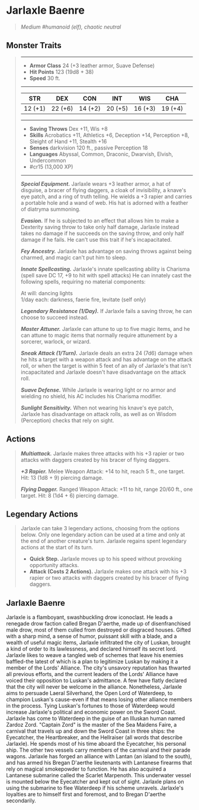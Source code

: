 # Jarlaxle Baenre
>*Medium #humanoid (elf), chaotic neutral*
## Monster Traits
>___
>- **Armor Class** 24 (+3 leather armor, Suave Defense)
>- **Hit Points** 123 (19d8 + 38)
>- **Speed** 30 ft.
>___
>|STR|DEX|CON|INT|WIS|CHA|
>|:---:|:---:|:---:|:---:|:---:|:---:|
>|12 (+1)|22 (+6)|14 (+2)|20 (+5)|16 (+3)|19 (+4)|
>___
>- **Saving Throws** Dex +11, Wis +8
>- **Skills** Acrobatics +11, Athletics +6, Deception +14, Perception +8, Sleight of Hand +11, Stealth +16
>- **Senses** darkvision 120 ft., passive Perception 18
>- **Languages** Abyssal, Common, Draconic, Dwarvish, Elvish, Undercommon
>- #cr15 (13,000 XP)
>___
>***Special Equipment.*** Jarlaxle wears +3 leather armor, a hat of disguise, a bracer of flying daggers, a cloak of invisibility, a knave's eye patch, and a ring of truth telling. He wields a +3 rapier and carries a portable hole and a wand of web. His hat is adorned with a feather of diatryma summoning.  
>
>***Evasion.*** If he is subjected to an effect that allows him to make a Dexterity saving throw to take only half damage, Jarlaxle instead takes no damage if he succeeds on the saving throw, and only half damage if he fails. He can't use this trait if he's incapacitated.  
>
>***Fey Ancestry.*** Jarlaxle has advantage on saving throws against being charmed, and magic can't put him to sleep.  
>
>***Innate Spellcasting.*** Jarlaxle's innate spellcasting ability is Charisma (spell save DC 17, +9 to hit with spell attacks) He can innately cast the following spells, requiring no material components:  
>
>At will: dancing lights  
>1/day each: darkness, faerie fire, levitate (self only)  
>
>
>***Legendary Resistance (1/Day).*** If Jarlaxle fails a saving throw, he can choose to succeed instead.  
>
>***Master Attuner.*** Jarlaxle can attune to up to five magic items, and he can attune to magic items that normally require attunement by a sorcerer, warlock, or wizard.  
>
>***Sneak Attack (1/Turn).*** Jarlaxle deals an extra 24 (7d6) damage when he hits a target with a weapon attack and has advantage on the attack roll, or when the target is within 5 feet of an ally of Jarlaxle's that isn't incapacitated and Jarlaxle doesn't have disadvantage on the attack roll.  
>
>***Suave Defense.*** While Jarlaxle is wearing light or no armor and wielding no shield, his AC includes his Charisma modifier.  
>
>***Sunlight Sensitivity.*** When not wearing his knave's eye patch, Jarlaxle has disadvantage on attack rolls, as well as on Wisdom (Perception) checks that rely on sight.  
>
## Actions
>***Multiattack.*** Jarlaxle makes three attacks with his +3 rapier or two attacks with daggers created by his bracer of flying daggers.  
>
>***+3 Rapier.*** Melee Weapon Attack: +14 to hit, reach 5 ft., one target. Hit: 13 (1d8 + 9) piercing damage.  
>
>***Flying Dagger.*** Ranged Weapon Attack: +11 to hit, range 20/60 ft., one target. Hit: 8 (1d4 + 6) piercing damage.  
>
## Legendary Actions
>Jarlaxle can take 3 legendary actions, choosing from the options below. Only one legendary action can be used at a time and only at the end of another creature's turn. Jarlaxle regains spent legendary actions at the start of its turn.
>
>- **Quick Step.** Jarlaxle moves up to his speed without provoking opportunity attacks.
>- **Attack (Costs 2 Actions).** Jarlaxle makes one attack with his +3 rapier or two attacks with daggers created by his bracer of flying daggers.
## Jarlaxle Baenre
Jarlaxle is a flamboyant, swashbuckling drow iconoclast. He leads a renegade drow faction called Bregan D'aerthe, made up of disenfranchised male drow, most of them culled from destroyed or disgraced houses. Gifted with a sharp mind, a sense of humor, puissant skill with a blade, and a wealth of useful magic items, Jarlaxle infiltrated the city of Luskan, brought a kind of order to its lawlessness, and declared himself its secret lord.
Jarlaxle likes to weave a tangled web of schemes that leave his enemies baffled-the latest of which is a plan to legitimize Luskan by making it a member of the Lords' Alliance. The city's unsavory reputation has thwarted all previous efforts, and the current leaders of the Lords' Alliance have voiced their opposition to Luskan's admittance. A few have flatly declared that the city will never be welcome in the alliance. Nonetheless, Jarlaxle aims to persuade Laeral Silverhand, the Open Lord of Waterdeep, to champion Luskan's cause-even if that means losing other alliance members in the process. Tying Luskan's fortunes to those of Waterdeep would increase Jarlaxle's political and economic power on the Sword Coast.
Jarlaxle has come to Waterdeep in the guise of an Illuskan human named Zardoz Zord. "Captain Zord" is the master of the Sea Maidens Faire, a carnival that travels up and down the Sword Coast in three ships: the Eyecatcher, the Heartbreaker, and the Hellraiser (all words that describe Jarlaxle). He spends most of his time aboard the Eyecatcher, his personal ship. The other two vessels carry members of the carnival and their parade wagons.
Jarlaxle has forged an alliance with Lantan (an island to the south), and has armed his Bregan D'aerthe lieutenants with Lantanese firearms that rely on magical smokepowder to function. He has also acquired a Lantanese submarine called the Scarlet Marpenoth. This underwater vessel is mounted below the Eyecatcher and kept out of sight. Jarlaxle plans on using the submarine to flee Waterdeep if his scheme unravels.
Jarlaxle's loyalties are to himself first and foremost, and to Bregan D'aerthe secondarily.
